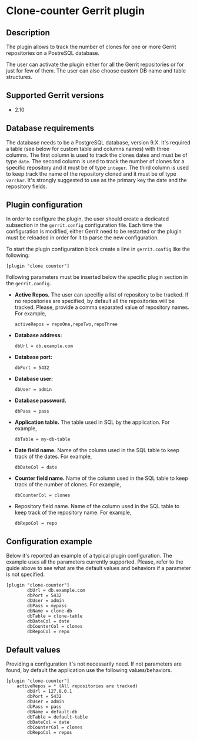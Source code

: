 Clone-counter Gerrit plugin
=========================================

Description
-----------
The plugin allows to track the number of clones for one or more Gerrit repositories on a PostreSQL database.

The user can activate the plugin either for all the Gerrit repositories or for just for few of them.
The user can also choose custom DB name and table structures.

Supported Gerrit versions
-------------------------
- 2.10

Database requirements
---------------------
The database needs to be a PostgreSQL database, version 9.X.
It's required a table (see below for custom table and columns names) with three columns.
The first column is used to track the clones dates and must be of type `date`.
The second column is used to track the number of clones for a specific repository and it must be of type `integer`.
The third column is used to keep track the name of the repository cloned and it must be of type `varchar`.
It's strongly suggested to use as the primary key the date and the repository fields.

Plugin configuration
--------------------
In order to configure the plugin, the user should create a dedicated subsection in the `gerrit.config` configuration file.
Each time the configuration is modified, either Gerrit need to be restarted or the plugin must be reloaded in order for it
to parse the new configuration.

To start the plugin configuration block create a line in `gerrit.config` like the following:

```
[plugin "clone counter"]
```

Following parameters must be inserted below the specific plugin section in the `gerrit.config`.

- **Active Repos.**
  The user can specifiy a list of repository to be tracked. If no repositories are specified, by default all the repositories will be tracked. Please, provide a comma separated value of repository names. For example,

  ```
  activeRepos = repoOne,repoTwo,repoThree
  ```

- **Database address:**

  ```
  dbUrl = db.example.com
  ```

- **Database port:**

  ```
  dbPort = 5432
  ```

- **Database user:**

  ```
  dbUser = admin
  ```

- **Database password.**

  ```
  dbPass = pass
  ```

- **Application table.**
  The table used in SQL by the application. For example,

  ```
  dbTable = my-db-table
  ```

- **Date field name.**
  Name of the column used in the SQL table to keep track of the dates. For example,

  ```
  dbDateCol = date
  ```

- **Counter field name.**
  Name of the column used in the SQL table to keep track of the number of clones. For example,

  ```
  dbCounterCol = clones
  ```

- Repository field name. Name of the column used in the SQL table to keep track of the repository name. For example,

  ```
  dbRepoCol = repo
  ```

Configuration example
---------------------
Below it's reported an example of a typical plugin configuration.
The example uses all the parameters currently supported. Please, refer to the guide above to see what are the default values
and behaviors if a parameter is not specified.

```
[plugin "clone-counter"]
        dbUrl = db.example.com
        dbPort = 5432
        dbUser = admin
        dbPass = mypass
        dbName = clone-db
        dbTable = clone-table
        dbDateCol = date
        dbCounterCol = clones
        dbRepoCol = repo
```

Default values
--------------
Providing a configuration it's not necessarily need. If not parameters are found, by default the application use
the following values/behaviors.

```
[plugin "clone-counter"]
	activeRepos = * (All repositories are tracked)
        dbUrl = 127.0.0.1
        dbPort = 5432
        dbUser = admin
        dbPass = pass
        dbName = default-db
        dbTable = default-table
        dbDateCol = date
        dbCounterCol = clones
        dbRepoCol = repos
```
